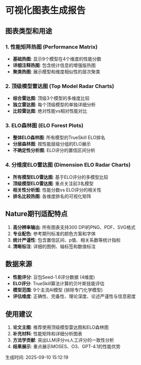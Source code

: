 # 可视化图表生成报告

## 图表类型和用途

### 1. 性能矩阵热图 (Performance Matrix)
- **基础热图**: 显示9个模型在4个维度的性能分数
- **详细注释热图**: 包含统计信息的增强版热图
- **聚类热图**: 展示模型和维度相似性的层次聚类

### 2. 顶级模型雷达图 (Top Model Radar Charts)  
- **综合雷达图**: 顶级3个模型的多维度比较
- **独立雷达图**: 每个顶级模型的单独详细分析
- **比较雷达图**: 绝对性能vs相对性能对比

### 3. ELO森林图 (ELO Forest Plots)
- **整体ELO森林图**: 所有模型的TrueSkill ELO排名
- **分层森林图**: 按性能层级分组的ELO展示
- **不确定性分析图**: ELO评分的置信区间分析

### 4. 分维度ELO雷达图 (Dimension ELO Radar Charts)
- **所有模型ELO雷达图**: 基于ELO评分的多模型比较
- **顶级模型ELO雷达图**: 重点关注前3名模型
- **相关性分析图**: 性能分数vs ELO评分的相关性
- **排名比较热图**: 各维度排名的可视化矩阵

## Nature期刊适配特点

1. **高分辨率输出**: 所有图表支持300 DPI的PNG、PDF、SVG格式
2. **专业配色**: 参考期刊标准的颜色方案和字体
3. **统计严谨性**: 包含置信区间、p值、相关系数等统计指标
4. **清晰标注**: 详细的图例、轴标签和数值标注

## 数据来源

- **性能评分**: 豆包Seed-1.6评分数据 (4维度)
- **ELO评分**: TrueSkill算法计算的贝叶斯技能评估
- **模型范围**: 9个主流AI模型 (排除专门化学模型)
- **评估维度**: 正确性、完备性、理论深度、论述严谨性与信息密度

## 使用建议

1. **论文主图**: 推荐使用顶级模型雷达图和ELO森林图
2. **补充材料**: 性能矩阵和详细分析图表
3. **方法学贡献**: 突出LLM评分vs人工评分的一致性分析
4. **结果展示**: 重点展示MOSES、O3、GPT-4.1的性能优势

生成时间: 2025-09-10 15:12:19
